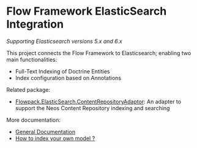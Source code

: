 # Flow Framework ElasticSearch Integration

*Supporting Elasticsearch versions 5.x and 6.x*

This project connects the Flow Framework to Elasticsearch; enabling two main functionalities:

* Full-Text Indexing of Doctrine Entities
* Index configuration based on Annotations

Related package:

* [Flowpack.ElasticSearch.ContentRepositoryAdaptor](https://github.com/Flowpack/Flowpack.ElasticSearch.ContentRepositoryAdaptor): An adapter to support the Neos Content Repository
indexing and searching

More documentation:

* [General Documentation](Documentation/Index.rst)
* [How to index your own model ?](Documentation/Indexer.rst)
